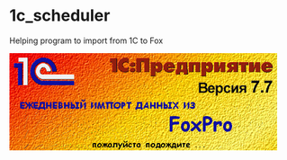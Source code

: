 # 1c_scheduler

Helping program to import from 1C to Fox

<img src="https://github.com/Korchy/vip_1c_scheduler/blob/main/Fon.jpg">
